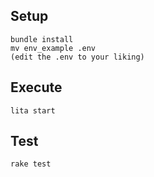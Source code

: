 ## Setup

    bundle install
    mv env_example .env
    (edit the .env to your liking)

## Execute

    lita start

## Test

    rake test
